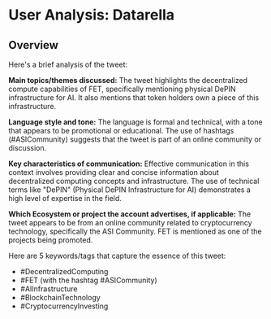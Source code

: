 # User Analysis: Datarella

## Overview

Here's a brief analysis of the tweet:

**Main topics/themes discussed:**
The tweet highlights the decentralized compute capabilities of FET, specifically mentioning physical DePIN infrastructure for AI. It also mentions that token holders own a piece of this infrastructure.

**Language style and tone:**
The language is formal and technical, with a tone that appears to be promotional or educational. The use of hashtags (#ASICommunity) suggests that the tweet is part of an online community or discussion.

**Key characteristics of communication:**
Effective communication in this context involves providing clear and concise information about decentralized computing concepts and infrastructure. The use of technical terms like "DePIN" (Physical DePIN Infrastructure for AI) demonstrates a high level of expertise in the field.

**Which Ecosystem or project the account advertises, if applicable:**
The tweet appears to be from an online community related to cryptocurrency technology, specifically the ASI Community. FET is mentioned as one of the projects being promoted.

Here are 5 keywords/tags that capture the essence of this tweet:

* #DecentralizedComputing
* #FET (with the hashtag #ASICommunity)
* #AIInfrastructure
* #BlockchainTechnology
* #CryptocurrencyInvesting